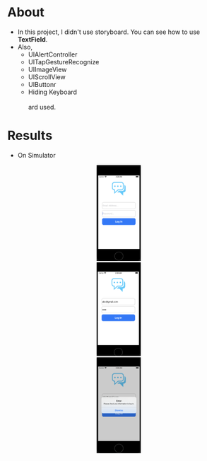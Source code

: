 # About
* In this project, I didn't use storyboard. You can see how to use **TextField**.
* Also, 
    - UIAlertController
    - UITapGestureRecognize
    - UIImageView
    - UIScrollView
    - UIButtonr
    - Hiding Keyboard <br>    
    ard used.

# Results
* On Simulator
<center><img src="./images/result1.png" width="20%" height="15%"></img></center>
<center><img src="./images/result2.png" width="20%" height="15%"></img></center>
<center><img src="./images/result3.png" width="20%" height="15%"></img></center>
